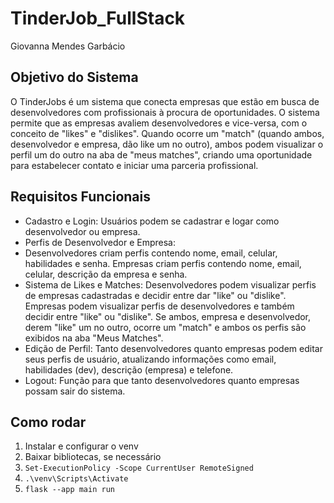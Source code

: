 # TinderJob_FullStack

Giovanna Mendes Garbácio

## Objetivo do Sistema 

O TinderJobs é um sistema que conecta empresas que estão em busca de desenvolvedores com profissionais à procura de oportunidades. O sistema permite que as empresas avaliem desenvolvedores e vice-versa, com o conceito de "likes" e "dislikes". Quando ocorre um "match" (quando ambos, desenvolvedor e empresa, dão like um no outro), ambos podem visualizar o perfil um do outro na aba de "meus matches", criando uma oportunidade para estabelecer contato e iniciar uma parceria profissional.

## Requisitos Funcionais

* Cadastro e Login:
Usuários podem se cadastrar e logar como desenvolvedor ou empresa.
* Perfis de Desenvolvedor e Empresa:
* Desenvolvedores criam perfis contendo nome, email, celular, habilidades e senha.
Empresas criam perfis contendo nome, email, celular, descrição da empresa e senha.
* Sistema de Likes e Matches:
Desenvolvedores podem visualizar perfis de empresas cadastradas e decidir entre dar "like" ou "dislike".
Empresas podem visualizar perfis de desenvolvedores e também decidir entre "like" ou "dislike".
Se ambos, empresa e desenvolvedor, derem "like" um no outro, ocorre um "match" e ambos os perfis são exibidos na aba "Meus Matches".
* Edição de Perfil:
Tanto desenvolvedores quanto empresas podem editar seus perfis de usuário, atualizando informações como email, habilidades (dev), descrição (empresa) e telefone.
* Logout:
Função para que tanto desenvolvedores quanto empresas possam sair do sistema.

## Como rodar 
1. Instalar e configurar o venv
2. Baixar bibliotecas, se necessário
3. ``` Set-ExecutionPolicy -Scope CurrentUser RemoteSigned ```
4. ``` .\venv\Scripts\Activate ```
5. ``` flask --app main run ```
